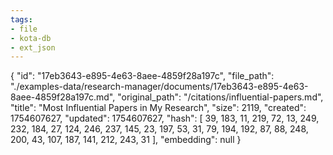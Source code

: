```yaml
---
tags:
- file
- kota-db
- ext_json
---
```

{
  "id": "17eb3643-e895-4e63-8aee-4859f28a197c",
  "file_path": "./examples-data/research-manager/documents/17eb3643-e895-4e63-8aee-4859f28a197c.md",
  "original_path": "/citations/influential-papers.md",
  "title": "Most Influential Papers in My Research",
  "size": 2119,
  "created": 1754607627,
  "updated": 1754607627,
  "hash": [
    39,
    183,
    11,
    219,
    72,
    13,
    249,
    232,
    184,
    27,
    124,
    246,
    237,
    145,
    23,
    197,
    53,
    31,
    79,
    194,
    192,
    87,
    88,
    248,
    200,
    43,
    107,
    187,
    141,
    212,
    243,
    31
  ],
  "embedding": null
}